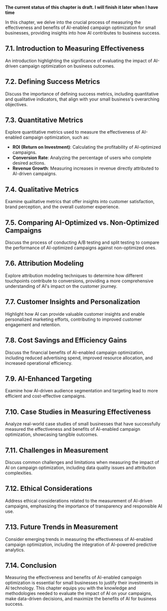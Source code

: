 **The current status of this chapter is draft. I will finish it later when I have time**

In this chapter, we delve into the crucial process of measuring the effectiveness and benefits of AI-enabled campaign optimization for small businesses, providing insights into how AI contributes to business success.

7.1. **Introduction to Measuring Effectiveness**
------------------------------------------------

An introduction highlighting the significance of evaluating the impact of AI-driven campaign optimization on business outcomes.

7.2. **Defining Success Metrics**
---------------------------------

Discuss the importance of defining success metrics, including quantitative and qualitative indicators, that align with your small business's overarching objectives.

7.3. **Quantitative Metrics**
-----------------------------

Explore quantitative metrics used to measure the effectiveness of AI-enabled campaign optimization, such as:

* **ROI (Return on Investment)**: Calculating the profitability of AI-optimized campaigns.
* **Conversion Rate**: Analyzing the percentage of users who complete desired actions.
* **Revenue Growth**: Measuring increases in revenue directly attributed to AI-driven campaigns.

7.4. **Qualitative Metrics**
----------------------------

Examine qualitative metrics that offer insights into customer satisfaction, brand perception, and the overall customer experience.

7.5. **Comparing AI-Optimized vs. Non-Optimized Campaigns**
-----------------------------------------------------------

Discuss the process of conducting A/B testing and split testing to compare the performance of AI-optimized campaigns against non-optimized ones.

7.6. **Attribution Modeling**
-----------------------------

Explore attribution modeling techniques to determine how different touchpoints contribute to conversions, providing a more comprehensive understanding of AI's impact on the customer journey.

7.7. **Customer Insights and Personalization**
----------------------------------------------

Highlight how AI can provide valuable customer insights and enable personalized marketing efforts, contributing to improved customer engagement and retention.

7.8. **Cost Savings and Efficiency Gains**
------------------------------------------

Discuss the financial benefits of AI-enabled campaign optimization, including reduced advertising spend, improved resource allocation, and increased operational efficiency.

7.9. **AI-Enhanced Targeting**
------------------------------

Examine how AI-driven audience segmentation and targeting lead to more efficient and cost-effective campaigns.

7.10. **Case Studies in Measuring Effectiveness**
-------------------------------------------------

Analyze real-world case studies of small businesses that have successfully measured the effectiveness and benefits of AI-enabled campaign optimization, showcasing tangible outcomes.

7.11. **Challenges in Measurement**
-----------------------------------

Discuss common challenges and limitations when measuring the impact of AI on campaign optimization, including data quality issues and attribution complexities.

7.12. **Ethical Considerations**
--------------------------------

Address ethical considerations related to the measurement of AI-driven campaigns, emphasizing the importance of transparency and responsible AI use.

7.13. **Future Trends in Measurement**
--------------------------------------

Consider emerging trends in measuring the effectiveness of AI-enabled campaign optimization, including the integration of AI-powered predictive analytics.

7.14. **Conclusion**
--------------------

Measuring the effectiveness and benefits of AI-enabled campaign optimization is essential for small businesses to justify their investments in AI technology. This chapter equips you with the knowledge and methodologies needed to evaluate the impact of AI on your campaigns, make data-driven decisions, and maximize the benefits of AI for business success.
